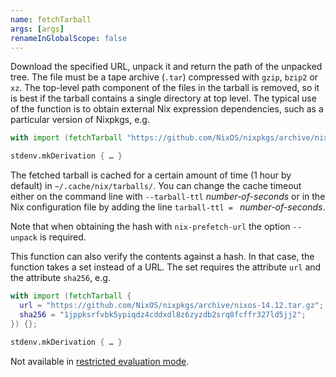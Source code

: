 ```yaml
---
name: fetchTarball
args: [args]
renameInGlobalScope: false
---
```

Download the specified URL, unpack it and return the path of the
unpacked tree. The file must be a tape archive (`.tar`) compressed
with `gzip`, `bzip2` or `xz`. The top-level path component of the
files in the tarball is removed, so it is best if the tarball
contains a single directory at top level. The typical use of the
function is to obtain external Nix expression dependencies, such as
a particular version of Nixpkgs, e.g.

```nix
with import (fetchTarball "https://github.com/NixOS/nixpkgs/archive/nixos-14.12.tar.gz") {};

stdenv.mkDerivation { … }
```

The fetched tarball is cached for a certain amount of time (1
hour by default) in `~/.cache/nix/tarballs/`. You can change the
cache timeout either on the command line with `--tarball-ttl`
*number-of-seconds* or in the Nix configuration file by adding
the line `tarball-ttl = ` *number-of-seconds*.

Note that when obtaining the hash with `nix-prefetch-url` the
option `--unpack` is required.

This function can also verify the contents against a hash. In that
case, the function takes a set instead of a URL. The set requires
the attribute `url` and the attribute `sha256`, e.g.

```nix
with import (fetchTarball {
  url = "https://github.com/NixOS/nixpkgs/archive/nixos-14.12.tar.gz";
  sha256 = "1jppksrfvbk5ypiqdz4cddxdl8z6zyzdb2srq8fcffr327ld5jj2";
}) {};

stdenv.mkDerivation { … }
```

Not available in [restricted evaluation mode](@docroot@/command-ref/conf-file.md#conf-restrict-eval).
